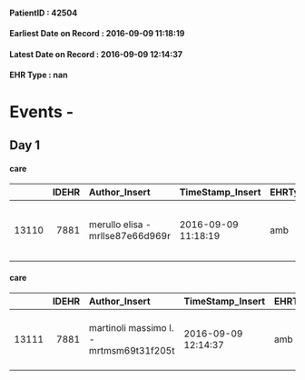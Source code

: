 
#### PatientID : 42504
#### Earliest Date on Record : 2016-09-09 11:18:19
#### Latest Date on Record : 2016-09-09 12:14:37
#### EHR Type : nan

# Events - 

## Day 1

#### care
|       |   IDEHR | Author_Insert                    | TimeStamp_Insert    | EHRType   |   PatientID |   IDGESTIONE_AUSILI |   opt_annulla_consegna | ds_note_x   | dt_Ric_consegna     | opt_ausilio                             |
|------:|--------:|:---------------------------------|:--------------------|:----------|------------:|--------------------:|-----------------------:|:------------|:--------------------|:----------------------------------------|
| 13110 |    7881 | merullo elisa - mrllse87e66d969r | 2016-09-09 11:18:19 | amb       |       42504 |               13021 |                      0 | urgent      | 2016-09-09 00:00:00 | antid air mattress with compressor # 16 |

#### care
|       |   IDEHR | Author_Insert                           | TimeStamp_Insert    | EHRType   |   PatientID |   IDGESTIONE_AUSILI |   ds_ncons |   opt_annulla_consegna | ds_note_x   | dt_Ric_consegna     | dt_ric_cons_forn    | opt_ausilio                             |
|------:|--------:|:----------------------------------------|:--------------------|:----------|------------:|--------------------:|-----------:|-----------------------:|:------------|:--------------------|:--------------------|:----------------------------------------|
| 13111 |    7881 | martinoli massimo l. - mrtmsm69t31f205t | 2016-09-09 12:14:37 | amb       |       42504 |               13022 |      28672 |                      0 | urgent      | 2016-09-09 00:00:00 | 2016-09-09 00:00:00 | antid air mattress with compressor # 16 |



